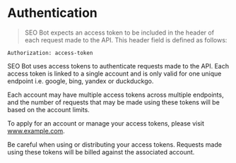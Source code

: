 # Authentication

> SEO Bot expects an access token to be included in the header of each request made to the API. This header field is defined as follows:

```
Authorization: access-token
```

SEO Bot uses access tokens to authenticate requests made to the API. Each access token is linked to a single account and is only valid for one unique endpoint i.e. google, bing, yandex or duckduckgo.

Each account may have multiple access tokens across multiple endpoints, and the number of requests that may be made using these tokens will be based on the account limits.

To apply for an account or manage your access tokens, please visit <a href="https://www.youtube.com/watch?v=dQw4w9WgXcQ">www.example.com</a>.

<aside class="warning">
Be careful when using or distributing your access tokens. Requests made using these tokens will be billed against the associated account.
</aside>
